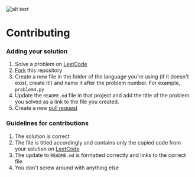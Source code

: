 ![alt text](https://github.com/benbotvinick/LeetCode/blob/master/leetcode.png)
# Contributing
### Adding your solution
1. Solve a problem on [LeetCode](https://leetcode.com)
2. [Fork](https://help.github.com/articles/fork-a-repo/) this repository
3. Create a new file in the folder of the language you're using (if it doesn't exist, create it!) and name it after the problem number. For example, `problem4.py`
4. Update the `README.md` file in that project and add the title of the problem you solved as a link to the file you created.
5. Create a new [pull request](https://help.github.com/articles/creating-a-pull-request/)

### Guidelines for contributions
1. The solution is correct
2. The file is titled accordingly and contains only the copied code from your solution on [LeetCode](https://leetcode.com)
3. The update to `README.md` is formatted correctly and links to the correct file
4. You don't screw around with anything else
